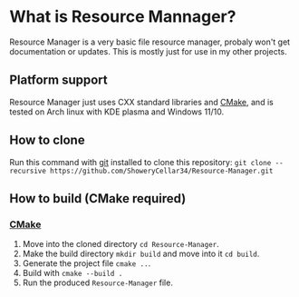 
# What is Resource Mannager?

Resource Manager is a very basic file resource manager, probaly won't get documentation or updates. This is mostly just for use in my other projects.

## Platform support

Resource Manager just uses CXX standard libraries and [CMake](https://cmake.org/), and is tested on Arch linux with KDE plasma and Windows 11/10.

## How to clone

Run this command with [git](https://git-scm.com/) installed to clone this repository: `git clone --recursive https://github.com/ShoweryCellar34/Resource-Manager.git`

## How to build \(CMake required\)

### [CMake](https://cmake.org/)
1. Move into the cloned directory `cd Resource-Manager`.
2. Make the build directory `mkdir build` and move into it `cd build`.
3. Generate the project file `cmake ..`.
4. Build with `cmake --build .`
5. Run the produced `Resource-Manager` file.
